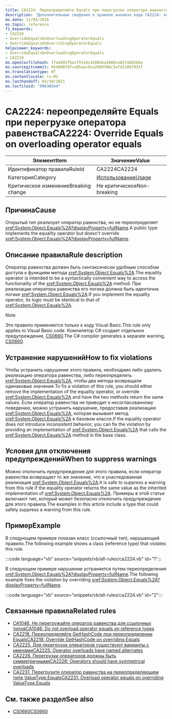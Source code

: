 ```yaml
---
title: CA2224. Переопределяйте Equals при перегрузке оператора равенства
description: 'Дополнительные сведения о правиле анализа кода CA2224: переопределяйте Equals при перегрузке оператора равенства'
ms.date: 11/04/2016
ms.topic: reference
f1_keywords:
- CA2224
- OverrideEqualsOnOverloadingOperatorEquals
- OverrideEqualsOnOverridingOperatorEquals
helpviewer_keywords:
- OverrideEqualsOnOverloadingOperatorEquals
- CA2224
ms.openlocfilehash: ffa4d95fbacffe14c4188dea3808ce65fa802bbe
ms.sourcegitcommit: 05d0087dfca85aac9ca2960f86c5efd218bf833f
ms.translationtype: HT
ms.contentlocale: ru-RU
ms.lasthandoff: 03/30/2021
ms.locfileid: "99630544"
---
```

# <a name="ca2224-override-equals-on-overloading-operator-equals"></a><span data-ttu-id="1afd9-103">CA2224: переопределяйте Equals при перегрузке оператора равенства</span><span class="sxs-lookup"><span data-stu-id="1afd9-103">CA2224: Override Equals on overloading operator equals</span></span>

|<span data-ttu-id="1afd9-104">Элемент</span><span class="sxs-lookup"><span data-stu-id="1afd9-104">Item</span></span>|<span data-ttu-id="1afd9-105">Значение</span><span class="sxs-lookup"><span data-stu-id="1afd9-105">Value</span></span>|
|-|-|
|<span data-ttu-id="1afd9-106">Идентификатор правила</span><span class="sxs-lookup"><span data-stu-id="1afd9-106">RuleId</span></span>|<span data-ttu-id="1afd9-107">CA2224</span><span class="sxs-lookup"><span data-stu-id="1afd9-107">CA2224</span></span>|
|<span data-ttu-id="1afd9-108">Категория</span><span class="sxs-lookup"><span data-stu-id="1afd9-108">Category</span></span>|[<span data-ttu-id="1afd9-109">Использование</span><span class="sxs-lookup"><span data-stu-id="1afd9-109">Usage</span></span>](usage-warnings.md)|
|<span data-ttu-id="1afd9-110">Критическое изменение</span><span class="sxs-lookup"><span data-stu-id="1afd9-110">Breaking change</span></span>|<span data-ttu-id="1afd9-111">Не критическое</span><span class="sxs-lookup"><span data-stu-id="1afd9-111">Non-breaking</span></span>|

## <a name="cause"></a><span data-ttu-id="1afd9-112">Причина</span><span class="sxs-lookup"><span data-stu-id="1afd9-112">Cause</span></span>

<span data-ttu-id="1afd9-113">Открытый тип реализует оператор равенства, но не переопределяет <xref:System.Object.Equals%2A?displayProperty=fullName>.</span><span class="sxs-lookup"><span data-stu-id="1afd9-113">A public type implements the equality operator but doesn't override <xref:System.Object.Equals%2A?displayProperty=fullName>.</span></span>

## <a name="rule-description"></a><span data-ttu-id="1afd9-114">Описание правила</span><span class="sxs-lookup"><span data-stu-id="1afd9-114">Rule description</span></span>

<span data-ttu-id="1afd9-115">Оператор равенства должен быть синтаксически удобным способом доступа к функциям метода <xref:System.Object.Equals%2A>.</span><span class="sxs-lookup"><span data-stu-id="1afd9-115">The equality operator is intended to be a syntactically convenient way to access the functionality of the <xref:System.Object.Equals%2A> method.</span></span> <span data-ttu-id="1afd9-116">При реализации оператора равенства его логика должна быть идентична логике <xref:System.Object.Equals%2A>.</span><span class="sxs-lookup"><span data-stu-id="1afd9-116">If you implement the equality operator, its logic must be identical to that of <xref:System.Object.Equals%2A>.</span></span>

> [!NOTE]
> <span data-ttu-id="1afd9-117">Это правило применяется только к коду Visual Basic.</span><span class="sxs-lookup"><span data-stu-id="1afd9-117">This rule only applies to Visual Basic code.</span></span> <span data-ttu-id="1afd9-118">Компилятор C# создает отдельное предупреждение, [CS0660](../../../csharp/misc/cs0660.md).</span><span class="sxs-lookup"><span data-stu-id="1afd9-118">The C# compiler generates a separate warning, [CS0660](../../../csharp/misc/cs0660.md).</span></span>

## <a name="how-to-fix-violations"></a><span data-ttu-id="1afd9-119">Устранение нарушений</span><span class="sxs-lookup"><span data-stu-id="1afd9-119">How to fix violations</span></span>

<span data-ttu-id="1afd9-120">Чтобы устранить нарушение этого правила, необходимо либо удалить реализацию оператора равенства, либо переопределить <xref:System.Object.Equals%2A>, чтобы два метода возвращали одинаковые значения.</span><span class="sxs-lookup"><span data-stu-id="1afd9-120">To fix a violation of this rule, you should either remove the implementation of the equality operator, or override <xref:System.Object.Equals%2A> and have the two methods return the same values.</span></span> <span data-ttu-id="1afd9-121">Если оператор равенства не приводит к несогласованному поведению, можно устранить нарушение, предоставив реализацию <xref:System.Object.Equals%2A>, которая вызывает метод <xref:System.Object.Equals%2A> в базовом классе.</span><span class="sxs-lookup"><span data-stu-id="1afd9-121">If the equality operator does not introduce inconsistent behavior, you can fix the violation by providing an implementation of <xref:System.Object.Equals%2A> that calls the <xref:System.Object.Equals%2A> method in the base class.</span></span>

## <a name="when-to-suppress-warnings"></a><span data-ttu-id="1afd9-122">Условия для отключения предупреждений</span><span class="sxs-lookup"><span data-stu-id="1afd9-122">When to suppress warnings</span></span>

<span data-ttu-id="1afd9-123">Можно отключить предупреждение для этого правила, если оператор равенства возвращает то же значение, что и унаследованная реализация <xref:System.Object.Equals%2A>.</span><span class="sxs-lookup"><span data-stu-id="1afd9-123">It is safe to suppress a warning from this rule if the equality operator returns the same value as the inherited implementation of <xref:System.Object.Equals%2A>.</span></span> <span data-ttu-id="1afd9-124">Примеры в этой статье включают тип, который может безопасно отключить предупреждение для этого правила.</span><span class="sxs-lookup"><span data-stu-id="1afd9-124">The examples in this article include a type that could safely suppress a warning from this rule.</span></span>

## <a name="example"></a><span data-ttu-id="1afd9-125">Пример</span><span class="sxs-lookup"><span data-stu-id="1afd9-125">Example</span></span>

<span data-ttu-id="1afd9-126">В следующем примере показан класс (ссылочный тип), нарушающий правило.</span><span class="sxs-lookup"><span data-stu-id="1afd9-126">The following example shows a class (reference type) that violates this rule.</span></span>

:::code language="vb" source="snippets/vb/all-rules/ca2224.vb" id="1":::

<span data-ttu-id="1afd9-127">В следующем примере нарушение устраняется путем переопределения <xref:System.Object.Equals%2A?displayProperty=fullName>.</span><span class="sxs-lookup"><span data-stu-id="1afd9-127">The following example fixes the violation by overriding <xref:System.Object.Equals%2A?displayProperty=fullName>.</span></span>

:::code language="vb" source="snippets/vb/all-rules/ca2224.vb" id="2":::

## <a name="related-rules"></a><span data-ttu-id="1afd9-128">Связанные правила</span><span class="sxs-lookup"><span data-stu-id="1afd9-128">Related rules</span></span>

- [<span data-ttu-id="1afd9-129">CA1046. Не перегружайте оператор равенства для ссылочных типов</span><span class="sxs-lookup"><span data-stu-id="1afd9-129">CA1046: Do not overload operator equals on reference types</span></span>](ca1046.md)
- [<span data-ttu-id="1afd9-130">CA2218. Переопределяйте GetHashCode при переопределении Equals</span><span class="sxs-lookup"><span data-stu-id="1afd9-130">CA2218: Override GetHashCode on overriding Equals</span></span>](ca2218.md)
- [<span data-ttu-id="1afd9-131">CA2225. Для перегрузок операторов существуют варианты с именами</span><span class="sxs-lookup"><span data-stu-id="1afd9-131">CA2225: Operator overloads have named alternates</span></span>](ca2225.md)
- [<span data-ttu-id="1afd9-132">CA2226. Перегрузки операторов должны быть симметричными</span><span class="sxs-lookup"><span data-stu-id="1afd9-132">CA2226: Operators should have symmetrical overloads</span></span>](ca2226.md)
- [<span data-ttu-id="1afd9-133">CA2231. Перегрузите оператор равенства на переопределяющем типе ValueType.Equals</span><span class="sxs-lookup"><span data-stu-id="1afd9-133">CA2231: Overload operator equals on overriding ValueType.Equals</span></span>](ca2231.md)

## <a name="see-also"></a><span data-ttu-id="1afd9-134">См. также раздел</span><span class="sxs-lookup"><span data-stu-id="1afd9-134">See also</span></span>

- [<span data-ttu-id="1afd9-135">CS0660</span><span class="sxs-lookup"><span data-stu-id="1afd9-135">CS0660</span></span>](../../../csharp/misc/cs0660.md)
